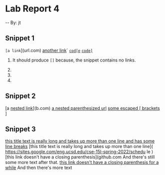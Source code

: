 # Lab Report 4
--
By: jt

## Snippet 1
`[a link`](url.com)
[another link](`google.com)`
[`cod[e`](google.com)
[`code]`](ucsd.edu)

1. It should produce `[]` because, the snippet contains no links.

2. 

3. 

4. 

## Snippet 2
[a [nested link](a.com)](b.com)
[a nested parenthesized url](a.com(()))
[some escaped \[ brackets \]](example.com)

## Snippet 3
[this title text is really long and takes up more than
one line
and has some line breaks](
https://www.twitter.com
)
[this title text is really long and takes up more than
one line](
https://sites.google.com/eng.ucsd.edu/cse-15l-spring-2022/schedu
le
)
[this link doesn't have a closing parenthesis](github.com
And there's still some more text after that.
[this link doesn't have a closing parenthesis for a
while](https://cse.ucsd.edu/
)
And then there's more text